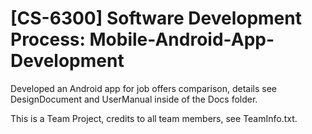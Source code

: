 # [CS-6300] Software Development Process: Mobile-Android-App-Development

Developed an Android app for job offers comparison, details see DesignDocument and UserManual inside of the Docs folder. 

This is a Team Project, credits to all team members, see TeamInfo.txt.
